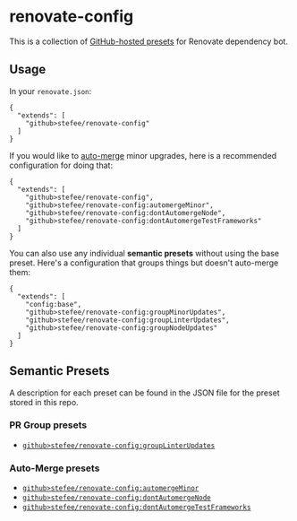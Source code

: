 # renovate-config

This is a collection of [GitHub-hosted presets](https://docs.renovatebot.com/config-presets/#github-hosted-presets) for Renovate dependency bot.

## Usage

In your `renovate.json`:

```
{
  "extends": [
    "github>stefee/renovate-config"
  ]
}
```

If you would like to [auto-merge](https://docs.renovatebot.com/configuration-options/#automerge) minor upgrades, here is a recommended configuration for doing that:

```
{
  "extends": [
    "github>stefee/renovate-config",
    "github>stefee/renovate-config:automergeMinor",
    "github>stefee/renovate-config:dontAutomergeNode",
    "github>stefee/renovate-config:dontAutomergeTestFrameworks"
  ]
}
```

You can also use any individual **semantic presets** without using the base preset. Here's a configuration that groups things but doesn't auto-merge them:

```
{
  "extends": [
    "config:base",
    "github>stefee/renovate-config:groupMinorUpdates",
    "github>stefee/renovate-config:groupLinterUpdates",
    "github>stefee/renovate-config:groupNodeUpdates"
  ]
}
```

## Semantic Presets

A description for each preset can be found in the JSON file for the preset stored in this repo.

### PR Group presets

* [`github>stefee/renovate-config:groupLinterUpdates`](./groupLinterUpdates.json)

### Auto-Merge presets

* [`github>stefee/renovate-config:automergeMinor`](./automergeMinor.json)
* [`github>stefee/renovate-config:dontAutomergeNode`](./dontAutomergeNode.json)
* [`github>stefee/renovate-config:dontAutomergeTestFrameworks`](./dontAutomergeTestFrameworks.json)
